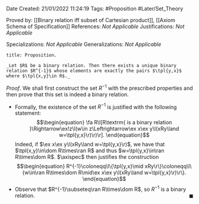 <div class="topSpace"></div>

Date Created: 21/01/2022 11:24:19
Tags: #Proposition #Later/Set_Theory

Proved by: [[Binary relation iff subset of Cartesian product]], [[Axiom Schema of Specification]]
References: _Not Applicable_
Justifications: _Not Applicable_

Specializations: _Not Applicable_
Generalizations: _Not Applicable_

``` ad-Proposition
title: Proposition.

_Let $R$ be a binary relation. Then there exists a unique binary relation $R^{-1}$ whose elements are exactly the pairs $\tpl{y,x}$ where $\tpl{x,y}\in R$._

```

_Proof_. We shall first construct the set $R^{-1}$ with the prescribed properties and then prove that this set is indeed a binary relation.
* Formally, the existence of the set $R^{-1}$ is justified with the following statement:
$$\begin{equation}
    \fa R\l[R\textrm{ is a binary relation }\Rightarrow\ex!z\l(w\in z\Leftrightarrow\ex x\ex y\l(xRy\land w=\tpl{y,x}\r)\r)\r].
\end{equation}$$
Indeed, if $\ex x\ex y\l(xRy\land w=\tpl{y,x}\r)$, we have that $\tpl{x,y}\in\dom R\times\ran R$ and thus $w=\tpl{y,x}\in\ran R\times\dom R$. $\axispec$ then justifies the construction
$$\begin{equation}
    R^{-1}\coloneqq\l\{\tpl{y,x}\mid xRy\r\}\coloneqq\l\{w\in\ran R\times\dom R\mid\ex x\ex y\l(xRy\land w=\tpl{y,x}\r)\r\}.
\end{equation}$$
* Observe that $R^{-1}\subseteq\ran R\times\dom R$, so $R^{-1}$ is a binary relation.<span style="float:right;">$\blacksquare$</span>
